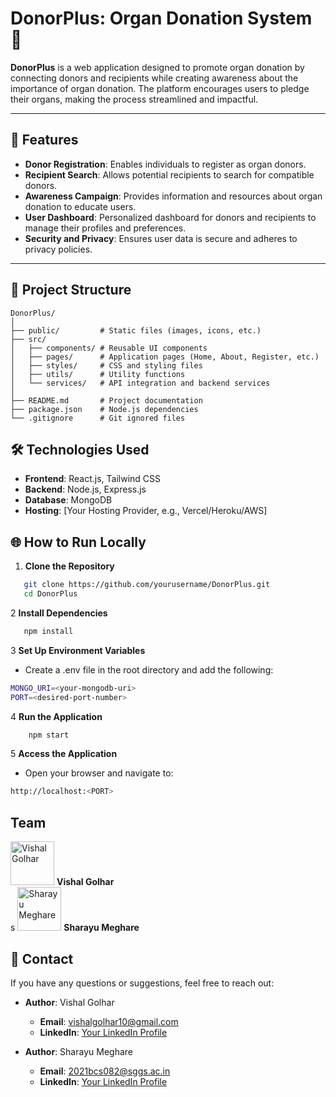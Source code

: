 <!-- # Organ Donation System - DonorPlus

## This project will be launching very soon

## Description
The Organ Donation System is a decentralized web application designed to facilitate organ donation and transplantation. This platform allows donors to register and donate their organs, while patients can request and receive organs. This technology to ensure transparency, security, and efficiency in the organ donation process.

## Technologies
- **Node.js**: A JavaScript runtime used for building the server-side of the application, handling API requests, and communicating with the firebase.

## Features
- **Donor Registration**: Donors can register and pledge their organs.
- **Patient Requests**: Patients can request specific organs for transplantation.


## Setup and Installation
1. Clone the repository:
   ```bash
   git clone https://github.com/yourusername/organ-donation-system.git


## Team

<img src="./Team/vishal.png" alt="Vishal Golhar" height="70" width="70"> **Vishal Golhar**<br>

<img src="./Team/sharayu.png" alt="Sharayu Meghare" height="70" width="70"> **Sharayu Meghare** -->


<!-- Hiiiiiiiiiiiiiiiiiiiiiiiiiiiiiiiiiiiiiiiiiiii -->
<!-- Hi Sharu....!!!! ...>>////.. -->

# DonorPlus: Organ Donation System 🌟  

**DonorPlus** is a web application designed to promote organ donation by connecting donors and recipients while creating awareness about the importance of organ donation. The platform encourages users to pledge their organs, making the process streamlined and impactful.

---

## 🚀 Features  

- **Donor Registration**: Enables individuals to register as organ donors.  
- **Recipient Search**: Allows potential recipients to search for compatible donors.  
- **Awareness Campaign**: Provides information and resources about organ donation to educate users.  
- **User Dashboard**: Personalized dashboard for donors and recipients to manage their profiles and preferences.  
- **Security and Privacy**: Ensures user data is secure and adheres to privacy policies.

---

## 📂 Project Structure  

```plaintext
DonorPlus/
│
├── public/         # Static files (images, icons, etc.)
├── src/
│   ├── components/ # Reusable UI components
│   ├── pages/      # Application pages (Home, About, Register, etc.)
│   ├── styles/     # CSS and styling files
│   ├── utils/      # Utility functions
│   └── services/   # API integration and backend services
│
├── README.md       # Project documentation
├── package.json    # Node.js dependencies
└── .gitignore      # Git ignored files
```

 ## 🛠️ Technologies Used  

- **Frontend**: React.js, Tailwind CSS  
- **Backend**: Node.js, Express.js  
- **Database**: MongoDB  
- **Hosting**: [Your Hosting Provider, e.g., Vercel/Heroku/AWS]  

## 🌐 How to Run Locally  

1. **Clone the Repository**  
   
```bash
   git clone https://github.com/yourusername/DonorPlus.git
   cd DonorPlus
```
2 **Install Dependencies**
```bash
   npm install
```
3 **Set Up Environment Variables**
- Create a .env file in the root directory and add the following:
```bash
MONGO_URI=<your-mongodb-uri>
PORT=<desired-port-number>
```
4 **Run the Application**
```bash
    npm start
```
5 **Access the Application**
- Open your browser and navigate to:
```bash
http://localhost:<PORT>
```
## Team

<img src="./Team/vishal.png" alt="Vishal Golhar" height="70" width="70"> **Vishal Golhar**<br>
s
<img src="./Team/sharayu.png" alt="Sharayu Meghare" height="70" width="70"> **Sharayu Meghare** 

## 🤝 Contact  

If you have any questions or suggestions, feel free to reach out:  

- **Author**: Vishal Golhar  
  - **Email**: [vishalgolhar10@gmail.com](mailto:vishalgolhar10@gmail.com)  
  - **LinkedIn**: [Your LinkedIn Profile](https://www.linkedin.com/in/vishalgolhar/)  

- **Author**: Sharayu Meghare  
  - **Email**: [2021bcs082@sggs.ac.in](mailto:2021bcs082@sggs.ac.in)  
  - **LinkedIn**: [Your LinkedIn Profile](https://www.linkedin.com/in/sharayumeghare/)  